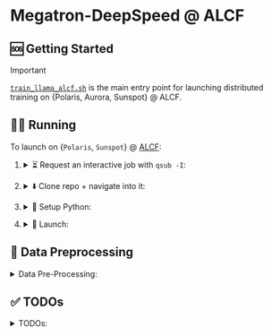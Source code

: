 # Megatron-DeepSpeed @ ALCF


## 🆘 Getting Started

> [!IMPORTANT]
> [`train_llama_alcf.sh`](https://github.com/argonne-lcf/Megatron-DeepSpeed/blob/main/train_llama_alcf.sh) is the main entry point for launching
> distributed training on {Polaris, Aurora, Sunspot} @ ALCF.


<!-- WIP
>
>     ```bash
>     $ PBS_O_WORKDIR=$(pwd) source ALCF/helpers.sh
>     $ setup_conda_polaris
>     $ setup_venv_from_conda
>     ```
-->

## 🏃‍♂️ Running

To launch on {`Polaris`, `Sunspot`} @ [ALCF](https://alcf.anl.gov):

1. <details closed><summary>⏳ Request an interactive job with <code>qsub -I</code>:</summary>

    ```bash
    qsub -A <your-project> -q debug -l select=2 -l walltime=01:00:00,filesystems=eagle:home -I
    ```

</details>

2. <details closed><summary>⬇️ Clone repo + navigate into it:</summary>

    ```bash
    git clone "https://github.com/argonne-lcf/Megatron-DeepSpeed"
    cd Megatron-DeepSpeed
    ```

</details>

3. <details closed><summary>🐍 Setup Python:</summary>

    <br>
    
    > **NOTE**: The following commands should be ran from [`Megatron-DeepSpeed`](https://github.com/argonne-lcf/Megatron-DeepSpeed), following the `cd` command from 2.

    1. Load `conda` module and activate base environment:
  
       ```bash
       PBS_O_WORKDIR=$(pwd) source ALCF/helpers.sh && setEnv
       ```

        - <details closed><summary><code>[output]</code>:</summary>
        
            <br>
            
            - <details closed><summary><code>[Polaris]</code>:</summary>
            
                ```bash
                # [05:47:13 PM][foremans@x3001c0s13b1n0][/eagle/a/f/p/ar/Megatron-DeepSpeed-D/Megatron-DeepSpeed][sequence-parallel 5 ?9]
                $ PBS_O_WORKDIR=$(pwd) source ALCF/helpers.sh && setEnv
                Using WORKING_DIR: /eagle/argonne_tpc/foremans/projects/argonne-lcf/Megatron-DeepSpeed-DistributedDataLoading/Megatron-DeepSpeed
                No conda_prefix or virtual_env found in environment...
                Setting up conda...
                Running on Polaris !!
                
                Lmod is automatically replacing "nvhpc/23.9" with "gcc-native/12.3".
                
                
                Lmod is automatically replacing "PrgEnv-nvhpc/8.5.0" with "PrgEnv-gnu/8.5.0".
                
                
                Due to MODULEPATH changes, the following have been reloaded:
                  1) cray-mpich/8.1.28
                
                Found conda at: /soft/applications/conda/2024-04-29/mconda3
                No VIRTUAL_ENV found in environment!
                    - Trying to setup from /soft/applications/conda/2024-04-29/mconda3
                    - Using VENV_DIR=/eagle/argonne_tpc/foremans/projects/argonne-lcf/Megatron-DeepSpeed-DistributedDataLoading/Megatron-DeepSpeed/venvs/2024-04-29
                    - Found existing venv, activating from /eagle/argonne_tpc/foremans/projects/argonne-lcf/Megatron-DeepSpeed-DistributedDataLoading/Megatron-DeepSpeed/venvs/2024-04-29
                [python] Using: /eagle/argonne_tpc/foremans/projects/argonne-lcf/Megatron-DeepSpeed-DistributedDataLoading/Megatron-DeepSpeed/venvs/2024-04-29/bin/python3
                ```
                
               </details>
   
           - <details closed><summary><code>[Sunspot]</code>:</summary>
            
                ```bash
                # [05:37:18 PM][foremans@x1921c0s0b0n0][/gila/A/fo/p/a/Megatron-DeepSpeed][main *1 31 ?32]
                $ PBS_O_WORKDIR=$(pwd) source ALCF/helpers.sh && setEnv
                Using WORKING_DIR: /gila/Aurora_deployment/foremans/projects/argonne-lcf/Megatron-DeepSpeed
                No conda_prefix or virtual_env found in environment...
                Setting up conda...
                Running on SunSpot !!
                
                Due to MODULEPATH changes, the following have been reloaded:
                  1) gcc/12.2.0             5) mpich-config/collective-tuning/1024
                  2) gmp/6.2.1-pcxzkau      6) mpich/icc-all-pmix-gpu/20231026
                  3) mpc/1.3.1-dfagrna      7) oneapi/eng-compiler/2024.04.15.002
                  4) mpfr/4.2.0-w7v7yjv
                
                The following have been reloaded with a version change:
                  1) intel_compute_runtime/release/821.36 => intel_compute_runtime/release/775.20
                  2) spack-pe-gcc/0.7.0-24.086.0 => spack-pe-gcc/0.6.1-23.275.2
                     UMD: agama-ci-devel-803.29 successfully loaded:
                     UMD: graphics-compute-runtime/agama-ci-devel-803.29
                
                The following have been reloaded with a version change:
                  1) oneapi/eng-compiler/2024.04.15.002 => oneapi/release/2024.04.15.001
                
                Found conda at: /soft/datascience/aurora_nre_models_frameworks-2024.1_preview_u1
                No VIRTUAL_ENV found in environment!
                    - Trying to setup from /soft/datascience/aurora_nre_models_frameworks-2024.1_preview_u1
                    - Using VENV_DIR=/gila/Aurora_deployment/foremans/projects/argonne-lcf/Megatron-DeepSpeed/venvs/aurora_nre_models_frameworks-2024.1_preview_u1
                    - Found existing venv, activating from /gila/Aurora_deployment/foremans/projects/argonne-lcf/Megatron-DeepSpeed/venvs/aurora_nre_models_frameworks-2024.1_preview_u1
                [python] Using: /lus/gila/projects/Aurora_deployment/foremans/projects/argonne-lcf/Megatron-DeepSpeed/venvs/aurora_nre_models_frameworks-2024.1_preview_u1/bin/python3
                ```
                   
               </details>

    <!--
    3. Create virtual environment _on top of the base `conda`_[^venv]:
    
        ```bash
        export PBS_O_WORKDIR=$(pwd) && source ALCF/helpers.sh && setup_venv_from_conda
        ```
    -->
        
    2. 🍋 Install [`ezpz`](https://github.com/saforem2/ezpz):
    
        ```bash
        mkdir deps &&  git clone https://github.com/saforem2/ezpz deps/ezpz
        python3 -m pip install -e deps/ezpz --require-virtualenv
        ```

    [^venv]: Its generally a good practice to keep separate virtual Python environments different projects.  
        We provide a helper function, [`setup_venv_from_conda()`](https://github.com/argonne-lcf/Megatron-DeepSpeed/blob/2f0154394bbdf3c64b4669f9d944645e2cdb8f2b/ALCF/helpers.sh#L440),
        that helps take care of this for you.  
        <br>
        This will: activate (or build, if necessary) a `venv` in your working dir,  
        _automatically_ matching the name of your active `conda` environment (e.g. `2024-04-29`, on Polaris_.

   3. Setup [`wandb`](https://docs.wandb.ai/quickstart)

      > **NOTE**: this can be disabled by setting `export WANDB_DISABLED=1`
      
</details>

<!--
Explicitly, it will (if inside a `conda` environment):

- look for a virtual environment in `"./venvs/${conda_tag}/"`
  (e.g. `./venvs/2024-04-29`) and:
    - if found:  
        - activate the existing virtual environment
    - else:
        - create a _new_ virtual environment in `"./venvs/${conda_tag}"`
            - activate it
            
Explicitly, at the command line:

```bash
PBS_O_WORKDIR=$(pwd) source ALCF/helpers.sh  # 1.
setup_conda_polaris    # 2.
setup_venv_from_conda  # 3.
```

will (1.) 
-->

4. <details closed><summary>🚀 Launch:</summary>
    
    In this case, train a ~ 2B Model (with 10 layers),
    for 1000 iterations using the data file list in:
    
    [`ALCF/data-lists/polaris/books.txt`](https://github.com/argonne-lcf/Megatron-DeepSpeed/blob/main/ALCF/data-lists/polaris/books.txt)
    
    with a micro-batch-size of 2 (`MICRO_BATCH=2`), with the `torch.optim.AdamW` optimizer (`OPT=adamw`).
    
    **Note** that _any_ of the options in the [`setParams`](https://github.com/argonne-lcf/Megatron-DeepSpeed/blob/main/ALCF/helpers.sh#L140)
    function from [`ALCF/helpers.sh`](https://github.com/argonne-lcf/Megatron-DeepSpeed/blob/7d203596dbf14e048e756c5ee6705de7dcb22283/ALCF/helpers.sh)
    can be overridden dynamically at runtime using this technique.
    
    ```bash
    PBS_O_WORKDIR=$(pwd) DATA_FILE_LIST=./ALCF/data-lists/polaris/books.txt TRAIN_ITER=1000 NLAYERS=10 MICRO_BATCH=2 OPT=adamw bash train_llama_alcf.sh
    ```
    
    <details closed><summary><code>[output]</code>:</summary>
    
    <br>

    The outputs should look _something_ like this, though YMMV (things change quick):
    
    <details closed><summary><code>[Sunspot]</code>:</summary>
    
    ```bash
    # [09:07:32 AM] [foremans@x1921c0s0b0n0] ~/q/llm.devkit/Megatron-DeepSpeed  main !1 ?27 q4-drop 26s ✘ INT
    $ PBS_O_WORKDIR=$(pwd) DATA_FILE_LIST=./ALCF/data-lists/polaris/books.txt bash train_llama_alcf.sh
    source-ing /lus/gila/projects/Aurora_deployment/foremans/q4-drop_sunspot/llm.devkit/Megatron-DeepSpeed/ALCF/helpers.sh
    Sourcing /home/foremans/q4-drop_sunspot/llm.devkit/setenv.sh...
         UMD: agama-ci-devel-736.9 successfully loaded:
         UMD: graphics-compute-runtime/agama-ci-devel-736.9 
    Lmod has detected the following error: The following module(s) are unknown: "gcc/12.1.0"
    
    Please check the spelling or version number. Also try "module spider ..."
    It is also possible your cache file is out-of-date; it may help to try:
      $ module --ignore_cache load "gcc/12.1.0"
    
    Also make sure that all modulefiles written in TCL start with the string #%Module
    
    Note: the module "intel_compute_runtime/release/agama-devel-647" cannot be unloaded because it was not loaded.
    
    Running on SunSpot !!
    [python] Using: /home/foremans/miniconda3/envs/q4-drop/bin/python3
    Saving {PATH, LD_LIBRARY_PATH, htt{p,ps}_proxy, CFLAGS, PYTHONUSERBASE} to .deepspeed_env
    Found ezpz!
    /lus/gila/projects/Aurora_deployment/foremans/locations/sunspot/projects/saforem2/ezpz/src/ezpz/__init__.py
    Has ezpz installed. Nothing to do.
    Done with ezpz.
    ┌───────────────────────────────────────────────────────────────────
    │ Writing PBS vars to /home/foremans/.pbsenv
    │ HOSTFILE: /var/spool/pbs/aux/8988430.amn-0001
    │ NHOSTS: 2
    │ NGPU_PER_HOST: 12 GPUs per host
    │ NGPUS: 24 GPUs total
    └───────────────────────────────────────────────────────────────────
    ┌──────────────────────────────────────────────────────────────────
    │ [Hosts]: 
    │     • [host:0] - x1921c0s0b0n0.hostmgmt2000.cm.americas.sgi.com
    │     • [host:1] - x1921c0s1b0n0.hostmgmt2000.cm.americas.sgi.com
    └──────────────────────────────────────────────────────────────────
    ┌──────────────────────────────────────────────────────────────────
    │ [DIST INFO]: 
    │     • Loading job env from: /home/foremans/.pbsenv
    │     • HOSTFILE: /var/spool/pbs/aux/8988430.amn-0001
    │     • NHOSTS: 2
    │     • NGPU_PER_HOST: 12
    │     • NGPUS (NHOSTS x NGPU_PER_HOST): 24
    │     • WORLD_SIZE: 24
    │     • DIST_LAUNCH: mpiexec --verbose --envall -n 24 -ppn 12 --hostfile /var/spool/pbs/aux/8988430.amn-0001
    └──────────────────────────────────────────────────────────────────
    ┌──────────────────────────────────────────────────────────────────
    │ [Launch]:
    │     • Use: 'launch' (=mpiexec --verbose --envall -n 24 -ppn 12 --hostfile /var/spool/pbs/aux/8988430.amn-0001)
    │       to launch job
    └──────────────────────────────────────────────────────────────────
    DS_CONFIG: ds_stage2_mb4_gb96_pp1_bf16.json
    ZS: 2, CPU_OPTIMIZER: , MB: 4, GB: 96, PP: 1, DTYPE: bf16!!!Please see logs at logs/ds_stage2_nl32_hs4096_mb4_seq4096_gb96_pp1_tp1_bf16/0404090742_x1921c0s0b0n0
    !! Caught USE_ACTIVATION_CHECKPOINTING=1 !!
    !! Caught USE_ACTIVATION_CHECKPOINTING=1 !!
    Calling:  setData() with ./convergence_debug_small.txt
    --------------------
    Updated environment:
    DATA_FILE_LIST: ./convergence_debug_small.txt
    NUM_DOCS: 15
     WEIGHT_SUM: 15.0
    DFL_STEM: convergence_debug_small
    DATA_CACHE_PATH: /lus/gila/projects/Aurora_deployment/foremans/q4-drop_sunspot/llm.devkit/Megatron-DeepSpeed/.cache/convergence_debug_small/index-cache
    --------------------
    ++++++++++++++++++++++++++++++++++++++++++++++++++
    - MPICH_DIR=
    - Using /home/foremans/miniconda3/envs/q4-drop/bin/python3
    - WORLD_SIZE:24
    - NCCL: nccl
    - MODEL_TYPE: llama-seq4096-pp1-tp1-32layers-32heads-4096hidden
    - Using DATA_FILE_LIST: ./convergence_debug_small.txt
    ++++++++++++++++++++++++++++++++++++++++++++++++++
    ! Using /home/foremans/miniconda3/envs/q4-drop/bin/deepspeed
    /home/foremans/miniconda3/envs/q4-drop/bin/ds_report:4: DeprecationWarning: pkg_resources is deprecated as an API. See https://setuptools.pypa.io/en/latest/pkg_resources.html
      __import__('pkg_resources').require('deepspeed==0.12.3+6ea44d02')
    /home/foremans/miniconda3/envs/q4-drop/lib/python3.9/site-packages/torchvision/io/image.py:13: UserWarning: Failed to load image Python extension: ''If you dont plan on using image function
    ality from `torchvision.io`, you can ignore this warning. Otherwise, there might be something wrong with your environment. Did you have `libjpeg` or `libpng` installed before building `torch
    vision` from source?
      warn(
    [2024-04-04 09:07:45,585] [INFO] [real_accelerator.py:158:get_accelerator] Setting ds_accelerator to xpu (auto detect)
    [2024-04-04 09:07:45,818] [INFO] [real_accelerator.py:158:get_accelerator] Setting ds_accelerator to xpu (auto detect)
    --------------------------------------------------
    DeepSpeed C++/CUDA extension op report
    --------------------------------------------------
    NOTE: Ops not installed will be just-in-time (JIT) compiled at
          runtime if needed. Op compatibility means that your system
          meet the required dependencies to JIT install the op.
    --------------------------------------------------
    JIT compiled ops requires ninja
    ninja .................. [OKAY]
    --------------------------------------------------
    op name ................ installed .. compatible
    --------------------------------------------------
    async_io ............... [NO] ....... [OKAY]
    cpu_adagrad ............ [NO] ....... [OKAY]
    cpu_adam ............... [NO] ....... [OKAY]
    flash_attn ............. [NO] ....... [OKAY]
    fused_adam ............. [NO] ....... [OKAY]
    quantizer .............. [NO] ....... [OKAY]
    transformer ............ [NO] ....... [OKAY]
    transformer_inference .. [NO] ....... [OKAY]
    utils .................. [NO] ....... [OKAY]
    --------------------------------------------------
    DeepSpeed general environment info:
    torch install path ............... ['/home/foremans/miniconda3/envs/q4-drop/lib/python3.9/site-packages/torch']
    torch version .................... 2.1.0a0+cxx11.abi
    deepspeed install path ........... ['/lus/gila/projects/Aurora_deployment/foremans/q4-drop_sunspot/llm.devkit/DeepSpeed/deepspeed']
    deepspeed info ................... 0.12.3+6ea44d02, 6ea44d02, HEAD
    deepspeed wheel compiled w. ...... torch 2.1 
    shared memory (/dev/shm) size .... 503.18 GB
    
        deepspeed --hostfile /lus/gila/projects/Aurora_deployment/foremans/q4-drop_sunspot/llm.devkit/Megatron-DeepSpeed/hostfile_deepspeed --launcher MPICH /lus/gila/projects/Aurora_deployment/
    foremans/q4-drop_sunspot/llm.devkit/Megatron-DeepSpeed/pretrain_gpt_alcf.py     --bf16     --optimizer adamw     --split 100,0,0     --log-interval 1     --no-bias-gelu-fusion     --lr-decay
    -style cosine     --no-bias-dropout-fusion     --no-masked-softmax-fusion     --tokenizer-type Llama2Tokenizer     --no-gradient-accumulation-fusion     --accumulate-allreduce-grads-in-fp32 
        --use-checkpoint-opt_param-scheduler     --tensorboard-dir checkpoints/ds_stage2_nl32_hs4096_mb4_seq4096_gb96_pp1_tp1_bf16/tensorboard     --log-timers-to-tensorboard     --log-optimizer
    -states-to-tensorboard     --lr 0.0003     --save checkpoints/ds_stage2_nl32_hs4096_mb4_seq4096_gb96_pp1_tp1_bf16     --load checkpoints/ds_stage2_nl32_hs4096_mb4_seq4096_gb96_pp1_tp1_bf16  
       --seq-length 4096     --num-layers 32     --hidden-size 4096     --train-iters 317892     --eval-iters 10     --distributed-backend ccl     --num-attention-heads 32     --save-interval 20
    0     --eval-interval 50000     --max-position-embeddings 4096     --micro-batch-size 4     --data-file-list ./convergence_debug_small.txt     --tensor-model-parallel-size 1     --global-bat
    ch-size 96     --pipeline-model-parallel-size 1     --num-key-value-heads 8     --data-cache-path /lus/gila/projects/Aurora_deployment/foremans/q4-drop_sunspot/llm.devkit/Megatron-DeepSpeed/
    .cache/convergence_debug_small/index-cache     --ffn-hidden-size 11008     --tokenizer-model /home/foremans/q4-drop_sunspot/llm.devkit/Megatron-DeepSpeed/ALCF/tokenizer.model     --no-query-
    key-layer-scaling --use-rotary-position-embeddings --untie-embeddings-and-output-weights --swiglu --normalization rmsnorm --disable-bias-linear      --deepspeed-activation-checkpointing  --z
    ero-stage=2  --deepspeed_config=ds_stage2_mb4_gb96_pp1_bf16.json  --no-pipeline-parallel  --deepspeed       --checkpoint-activations --checkpoint-num-layers 1           |& tee logs/ds_stage2
    _nl32_hs4096_mb4_seq4096_gb96_pp1_tp1_bf16/0404090742_x1921c0s0b0n0/output.log
        
    [!! NOTE] View output at:
    logs/ds_stage2_nl32_hs4096_mb4_seq4096_gb96_pp1_tp1_bf16/0404090742_x1921c0s0b0n0/output.log
    
    # ...
    
    /gila/Aurora_deployment/AuroraGPT/datasets/dolma/data_Llama2Tokenizer/common-crawl/cc_en_middle/cc_en_middle-0051_text_document.bin
        creating memory view of numpy buffer...
     > finished creating indexed dataset in 0.010017 seconds
        number of documents: 1498927
     > dataset split:
        train:
         document indices in [0, 1498927) total of 1498927 documents
        validation:
         document indices in [1498927, 1498927) total of 0 documents
        test:
         document indices in [1498927, 1498927) total of 0 documents
     > loading doc-idx mapping from /lus/gila/projects/Aurora_deployment/foremans/q4-drop_sunspot/llm.devkit/Megatron-DeepSpeed/.cache/convergence_debug_small/index-cache/bf90c74a625ac2ee4de6e1d6f7f84fbb_doc_idx.npy
     > loading sample-idx mapping from /lus/gila/projects/Aurora_deployment/foremans/q4-drop_sunspot/llm.devkit/Megatron-DeepSpeed/.cache/convergence_debug_small/index-cache/bf90c74a625ac2ee4de6e1d6f7f84fbb_sample_idx.npy
     > loading shuffle-idx mapping from /lus/gila/projects/Aurora_deployment/foremans/q4-drop_sunspot/llm.devkit/Megatron-DeepSpeed/.cache/convergence_debug_small/index-cache/bf90c74a625ac2ee4de6e1d6f7f84fbb_shuffle_idx.npy
        loaded indexed file in 0.056 seconds
        total number of samples: 2318461
        total number of epochs: 8
    > loading blendable dataset index: /lus/gila/projects/Aurora_deployment/foremans/q4-drop_sunspot/llm.devkit/Megatron-DeepSpeed/.cache/convergence_debug_small/index-cache/3a426af74008c22f9db24db811aad6b7_index.npy
    > loading blendable dataset sample index: /lus/gila/projects/Aurora_deployment/foremans/q4-drop_sunspot/llm.devkit/Megatron-DeepSpeed/.cache/convergence_debug_small/index-cache/3a426af74008c22f9db24db811aad6b7_sample_index.npy
    /home/foremans/miniconda3/envs/q4-drop/lib/python3.9/site-packages/torch/utils/data/dataloader.py:557: UserWarning: This DataLoader will create 2 worker processes in total. Our suggested max number of worker in current system is 1, which is smaller than what this DataLoader is going to create. Please be aware that excessive worker creation might get DataLoader running slow or even freeze, lower the worker number to avoid potential slowness/freeze if necessary.
    
    [after dataloaders are built] datetime: 2024-04-04 09:09:27
    done with setup ...
    (min, max) time across ranks (ms):
        model-and-optimizer-setup ......................: (64818.18, 64858.22)
        train/valid/test-data-iterators-setup ..........: (1968.10, 2288.56)
    training ...
    [before the start of training step] datetime: 2024-04-04 09:09:27
    [2024-04-04 09:09:27,718] [INFO] [checkpointing.py:540:forward] Activation Checkpointing Information
    [2024-04-04 09:09:27,719] [INFO] [checkpointing.py:541:forward] ----Partition Activations False, CPU CHECKPOINTING False
    [2024-04-04 09:09:27,719] [INFO] [checkpointing.py:542:forward] ----contiguous Memory Checkpointing False with 32 total layers
    [2024-04-04 09:09:27,719] [INFO] [checkpointing.py:544:forward] ----Synchronization False
    [2024-04-04 09:09:27,719] [INFO] [checkpointing.py:545:forward] ----Profiling time in checkpointing False
    [2024-04-04 09:09:33][INFO][utils:145] - Note: detected 208 virtual cores but NumExpr set to maximum of 64, check "NUMEXPR_MAX_THREADS" environment variable.
    [2024-04-04 09:09:33][INFO][utils:148] - Note: NumExpr detected 208 cores but "NUMEXPR_MAX_THREADS" not set, so enforcing safe limit of 8.
    [2024-04-04 09:09:33][INFO][utils:160] - NumExpr defaulting to 8 threads.
    ^[c[2024-04-04 09:09:53,311] [INFO] [logging.py:96:log_dist] [Rank 0] time (ms) | optimizer_allgather: 884.11 | optimizer_gradients: 6.43 | optimizer_step: 23.44
    [2024-04-04 09:09:53,312] [INFO] [logging.py:96:log_dist] [Rank 0] step=1, skipped=0, lr=[0.00029999999999267505, 0.00029999999999267505], mom=[(0.9, 0.999), (0.9, 0.999)]
    [2024-04-04 09:09:53,313] [INFO] [logging.py:96:log_dist] [Rank 0] time (ms) | fwd_microstep: 6567.68 | bwd_microstep: 17950.36 | bwd_inner_microstep: 17711.20 | bwd_allreduce_microstep: 239.11 | step_microstep: 1139.27
    [2024-04-04 09:09:53,313] [INFO] [logging.py:96:log_dist] [Rank 0] time (ms) | fwd: 6567.66 | bwd: 17950.35 | bwd_inner: 17711.19 | bwd_allreduce: 239.11 | step: 1139.29
    [Rank 0] (after 1 iterations) memory (MB) | allocated: 18244.640625 | max allocated: 41299.50146484375 | reserved: 46764.0 | max reserved: 46764.0
     iteration        1/  317892 | consumed samples:           96 | consumed tokens:       393216 | elapsed time per iteration (ms): 25849.1 | learning rate: 3.000E-04 | global batch size:    96 | lm loss: 1.117136E+01 | loss scale: 1.0 | actual seqlen:  4096 | number of skipped iterations:   0 | number of nan iterations:   0 | samples per second: 3.714 | tokens per gpu per second(tgs): 633.832 | TFLOPs: 38.61 |
    [2024-04-04 09:10:13,619] [INFO] [logging.py:96:log_dist] [Rank 0] time (ms) | optimizer_allgather: 327.85 | optimizer_gradients: 6.26 | optimizer_step: 23.60
    [2024-04-04 09:10:13,619] [INFO] [logging.py:96:log_dist] [Rank 0] step=2, skipped=0, lr=[0.00029999999997070033, 0.00029999999997070033], mom=[(0.9, 0.999), (0.9, 0.999)]
    [2024-04-04 09:10:13,620] [INFO] [logging.py:96:log_dist] [Rank 0] time (ms) | fwd_microstep: 4022.74 | bwd_microstep: 15738.67 | bwd_inner_microstep: 15556.80 | bwd_allreduce_microstep: 181.82 | step_microstep: 371.01
    [2024-04-04 09:10:13,620] [INFO] [logging.py:96:log_dist] [Rank 0] time (ms) | fwd: 4022.73 | bwd: 15738.66 | bwd_inner: 15556.62 | bwd_allreduce: 181.81 | step: 371.02
     iteration        2/  317892 | consumed samples:          192 | consumed tokens:       786432 | elapsed time per iteration (ms): 20298.3 | learning rate: 3.000E-04 | global batch size:    96 | lm loss: 2.537718E+01 | loss scale: 1.0 | actual seqlen:  4096 | number of skipped iterations:   0 | number of nan iterations:   0 | samples per second: 4.729 | tokens per gpu per second(tgs): 807.159 | TFLOPs: 49.17 |
    ```
    
    </details>
    
    <details closed><summary><code>[Polaris]</code>:</summary>
    
    ```bash
    # [09:31:35 AM] [foremans@x3112c0s13b0n0] ~/pol/p/a/Megatron-DeepSpeed  main !4 ?24 cu118-pt221 ✘ INT
    $ PBS_O_WORKDIR=$(pwd) DATA_FILE_LIST=./ALCF/data-lists/polaris/books.txt OPT=adamw bash train_llama_alcf.sh
    source-ing /lus/eagle/projects/datascience/foremans/locations/polaris/projects/argonne-lcf/Megatron-DeepSpeed/ALCF/helpers.sh
    Running on Polaris !!
    
    [python] Using: /eagle/datascience/foremans/miniconda3/envs/cu118-pt221/bin/python3
    Saving {PATH, LD_LIBRARY_PATH, htt{p,ps}_proxy, CFLAGS, PYTHONUSERBASE} to .deepspeed_env
    Found ezpz!
    /lus/eagle/projects/datascience/foremans/tmp/Megatron-DeepSpeed/ezpz/src/ezpz/__init__.py
    Has ezpz installed. Nothing to do.
    Done with ezpz.
    ┌───────────────────────────────────────────────────────────────────
    │ Writing PBS vars to /home/foremans/.pbsenv
    │ HOSTFILE: /var/spool/pbs/aux/1822297.polaris-pbs-01.hsn.cm.polaris.alcf.anl.gov
    │ NHOSTS: 2
    │ NGPU_PER_HOST: 4 GPUs per host
    │ NGPUS: 8 GPUs total
    └───────────────────────────────────────────────────────────────────
    ┌──────────────────────────────────────────────────────────────────
    │ [Hosts]: 
    │     • [host:0] - x3112c0s13b0n0.hsn.cm.polaris.alcf.anl.gov
    │     • [host:1] - x3112c0s13b1n0.hsn.cm.polaris.alcf.anl.gov
    └──────────────────────────────────────────────────────────────────
    ┌──────────────────────────────────────────────────────────────────
    │ [DIST INFO]: 
    │     • Loading job env from: /home/foremans/.pbsenv
    │     • HOSTFILE: /var/spool/pbs/aux/1822297.polaris-pbs-01.hsn.cm.polaris.alcf.anl.gov
    │     • NHOSTS: 2
    │     • NGPU_PER_HOST: 4
    │     • NGPUS (NHOSTS x NGPU_PER_HOST): 8
    │     • WORLD_SIZE: 8
    │     • DIST_LAUNCH: mpiexec --verbose --envall -n 8 -ppn 4 --hostfile /var/spool/pbs/aux/1822297.polaris-pbs-01.hsn.cm.polaris.alcf.anl.gov
    └──────────────────────────────────────────────────────────────────
    ┌──────────────────────────────────────────────────────────────────
    │ [Launch]:
    │     • Use: 'launch' (=mpiexec --verbose --envall -n 8 -ppn 4 --hostfile /var/spool/pbs/aux/1822297.polaris-pbs-01.hsn.cm.polaris.alcf.anl.gov)
    │       to launch job
    └──────────────────────────────────────────────────────────────────
    DS_CONFIG: ds_stage2_mb8_gb32_pp1_bf16.json
    ZS: 2, CPU_OPTIMIZER: , MB: 8, GB: 32, PP: 1, DTYPE: bf16!!!Please see logs at logs/ds_stage2_nl32_hs4096_mb8_seq4096_gb32_pp1_tp2_bf16/0404093534_x3112c0s13b0n0
    !! Caught USE_ACTIVATION_CHECKPOINTING=1 !!
    !! Caught USE_ACTIVATION_CHECKPOINTING=1 !!
    Calling:  setData() with ./convergence_debug_small.txt
    --------------------
    Updated environment:
    DATA_FILE_LIST: ./convergence_debug_small.txt
    NUM_DOCS: 15
     WEIGHT_SUM: 15.0
    DFL_STEM: convergence_debug_small
    DATA_CACHE_PATH: /lus/eagle/projects/datascience/foremans/locations/polaris/projects/argonne-lcf/Megatron-DeepSpeed/.cache/convergence_debug_small/index-cache
    --------------------
    ++++++++++++++++++++++++++++++++++++++++++++++++++
    - MPICH_DIR=/opt/cray/pe/mpich/8.1.25/ofi/gnu/9.1
    - Using /eagle/datascience/foremans/miniconda3/envs/cu118-pt221/bin/python3
    - WORLD_SIZE:8
    - NCCL: nccl
    - MODEL_TYPE: llama-seq4096-pp1-tp2-32layers-32heads-4096hidden
    - Using DATA_FILE_LIST: ./convergence_debug_small.txt
    ++++++++++++++++++++++++++++++++++++++++++++++++++
    ! Using /eagle/datascience/foremans/miniconda3/envs/cu118-pt221/bin/deepspeed
    [2024-04-04 09:35:35,959] [INFO] [real_accelerator.py:191:get_accelerator] Setting ds_accelerator to cuda (auto detect)
    --------------------------------------------------
    DeepSpeed C++/CUDA extension op report
    --------------------------------------------------
    NOTE: Ops not installed will be just-in-time (JIT) compiled at
          runtime if needed. Op compatibility means that your system
          meet the required dependencies to JIT install the op.
    --------------------------------------------------
    JIT compiled ops requires ninja
    ninja .................. [OKAY]
    --------------------------------------------------
    op name ................ installed .. compatible
    --------------------------------------------------
    async_io ............... [NO] ....... [OKAY]
    fused_adam ............. [NO] ....... [OKAY]
    cpu_adam ............... [NO] ....... [OKAY]
    cpu_adagrad ............ [NO] ....... [OKAY]
    cpu_lion ............... [NO] ....... [OKAY]
     [WARNING]  Please specify the CUTLASS repo directory as environment variable $CUTLASS_PATH
    evoformer_attn ......... [NO] ....... [NO]
    fused_lamb ............. [NO] ....... [OKAY]
    fused_lion ............. [NO] ....... [OKAY]
    inference_core_ops ..... [NO] ....... [OKAY]
    cutlass_ops ............ [NO] ....... [OKAY]
    transformer_inference .. [NO] ....... [OKAY]
    quantizer .............. [NO] ....... [OKAY]
    ragged_device_ops ...... [NO] ....... [OKAY]
    ragged_ops ............. [NO] ....... [OKAY]
    random_ltd ............. [NO] ....... [OKAY]
     [WARNING]  sparse_attn requires a torch version >= 1.5 and < 2.0 but detected 2.2
     [WARNING]  using untested triton version (2.2.0), only 1.0.0 is known to be compatible
    sparse_attn ............ [NO] ....... [NO]
    spatial_inference ...... [NO] ....... [OKAY]
    transformer ............ [NO] ....... [OKAY]
    stochastic_transformer . [NO] ....... [OKAY]
    --------------------------------------------------
    DeepSpeed general environment info:
    torch install path ............... ['/eagle/datascience/foremans/miniconda3/envs/cu118-pt221/lib/python3.12/site-packages/torch']
    torch version .................... 2.2.1
    deepspeed install path ........... ['/eagle/datascience/foremans/miniconda3/envs/cu118-pt221/lib/python3.12/site-packages/deepspeed']
    deepspeed info ................... 0.14.0, unknown, unknown
    torch cuda version ............... 11.8
    torch hip version ................ None
    nvcc version ..................... 11.8
    deepspeed wheel compiled w. ...... torch 2.2, cuda 11.8
    shared memory (/dev/shm) size .... 251.61 GB
    
        deepspeed --hostfile /lus/eagle/projects/datascience/foremans/locations/polaris/projects/argonne-lcf/Megatron-DeepSpeed/hostfile_deepspeed --launcher MPICH /lus/eagle/projects/datascienc
    e/foremans/locations/polaris/projects/argonne-lcf/Megatron-DeepSpeed/pretrain_gpt_alcf.py     --bf16     --optimizer adamw     --split 100,0,0     --log-interval 1     --no-bias-gelu-fusion 
        --lr-decay-style cosine     --no-bias-dropout-fusion     --no-masked-softmax-fusion     --tokenizer-type Llama2Tokenizer     --no-gradient-accumulation-fusion     --accumulate-allreduce-
    grads-in-fp32     --use-checkpoint-opt_param-scheduler     --tensorboard-dir checkpoints/ds_stage2_nl32_hs4096_mb8_seq4096_gb32_pp1_tp2_bf16/tensorboard     --log-timers-to-tensorboard     -
    -log-optimizer-states-to-tensorboard     --lr 0.0003     --save checkpoints/ds_stage2_nl32_hs4096_mb8_seq4096_gb32_pp1_tp2_bf16     --load checkpoints/ds_stage2_nl32_hs4096_mb8_seq4096_gb32_
    pp1_tp2_bf16     --seq-length 4096     --num-layers 32     --hidden-size 4096     --train-iters 317892     --eval-iters 10     --distributed-backend nccl     --num-attention-heads 32     --s
    ave-interval 200     --eval-interval 50000     --max-position-embeddings 4096     --micro-batch-size 8     --data-file-list ./convergence_debug_small.txt     --tensor-model-parallel-size 2  
       --global-batch-size 32     --pipeline-model-parallel-size 1     --num-key-value-heads 8     --data-cache-path /lus/eagle/projects/datascience/foremans/locations/polaris/projects/argonne-l
    cf/Megatron-DeepSpeed/.cache/convergence_debug_small/index-cache     --ffn-hidden-size 11008     --tokenizer-model /home/foremans/polaris/projects/argonne-lcf/Megatron-DeepSpeed/ALCF/tokeniz
    er.model     --no-query-key-layer-scaling --use-rotary-position-embeddings --untie-embeddings-and-output-weights --swiglu --normalization rmsnorm --disable-bias-linear --use-flash-attn-v2   
       --deepspeed-activation-checkpointing  --zero-stage=2  --deepspeed_config=ds_stage2_mb8_gb32_pp1_bf16.json  --no-pipeline-parallel  --deepspeed       --checkpoint-activations --checkpoint-
    num-layers 1           |& tee logs/ds_stage2_nl32_hs4096_mb8_seq4096_gb32_pp1_tp2_bf16/0404093534_x3112c0s13b0n0/output.log
        
    [!! NOTE] View output at:
    logs/ds_stage2_nl32_hs4096_mb8_seq4096_gb32_pp1_tp2_bf16/0404093534_x3112c0s13b0n0/output.log
    
    # ...
    
    /eagle/datasets/dolma/data_Llama2Tokenizer/common-crawl/cc_en_middle/cc_en_middle-0051_text_document.bin
        creating memory view of numpy buffer...
     > finished creating indexed dataset in 0.001280 seconds
        number of documents: 1498927
     > dataset split:
        train:
         document indices in [0, 1498927) total of 1498927 documents
        validation:
         document indices in [1498927, 1498927) total of 0 documents
        test:
         document indices in [1498927, 1498927) total of 0 documents
     > loading doc-idx mapping from /lus/eagle/projects/datascience/foremans/locations/polaris/projects/argonne-lcf/Megatron-DeepSpeed/.cache/convergence_debug_small/index-cache/9217d94f3290abc2fddf9e87bff236d6_doc_idx.npy
     > loading sample-idx mapping from /lus/eagle/projects/datascience/foremans/locations/polaris/projects/argonne-lcf/Megatron-DeepSpeed/.cache/convergence_debug_small/index-cache/9217d94f3290abc2fddf9e87bff236d6_sample_idx.npy
     > loading shuffle-idx mapping from /lus/eagle/projects/datascience/foremans/locations/polaris/projects/argonne-lcf/Megatron-DeepSpeed/.cache/convergence_debug_small/index-cache/9217d94f3290abc2fddf9e87bff236d6_shuffle_idx.npy
        loaded indexed file in 0.004 seconds
        total number of samples: 869423
        total number of epochs: 3
    > loading blendable dataset index: /lus/eagle/projects/datascience/foremans/locations/polaris/projects/argonne-lcf/Megatron-DeepSpeed/.cache/convergence_debug_small/index-cache/a815d51f6752c6f486d94194ce95fb87_index.npy
    > loading blendable dataset sample index: /lus/eagle/projects/datascience/foremans/locations/polaris/projects/argonne-lcf/Megatron-DeepSpeed/.cache/convergence_debug_small/index-cache/a815d51f6752c6f486d94194ce95fb87_sample_index.npy
    > size of blendable dataset: 10223415 samples
    > finished creating GPT datasets ...
    [after dataloaders are built] datetime: 2024-04-04 09:36:07
    done with setup ...
    (min, max) time across ranks (ms):
        model-and-optimizer-setup ......................: (4794.78, 4795.23)
        train/valid/test-data-iterators-setup ..........: (589.69, 721.20)
    training ...
    [before the start of training step] datetime: 2024-04-04 09:36:07
    [2024-04-04 09:36:07,407] [INFO] [checkpointing.py:539:forward] Activation Checkpointing Information
    [2024-04-04 09:36:07,407] [INFO] [checkpointing.py:540:forward] ----Partition Activations False, CPU CHECKPOINTING False
    [2024-04-04 09:36:07,407] [INFO] [checkpointing.py:541:forward] ----contiguous Memory Checkpointing False with 32 total layers
    [2024-04-04 09:36:07,407] [INFO] [checkpointing.py:543:forward] ----Synchronization False
    [2024-04-04 09:36:07,407] [INFO] [checkpointing.py:544:forward] ----Profiling time in checkpointing False
    [2024-04-04 09:36:28,429] [INFO] [logging.py:96:log_dist] [Rank 0] time (ms) | optimizer_allgather: 1626.54 | optimizer_gradients: 19.29 | optimizer_step: 419.48
    [2024-04-04 09:36:28,430] [INFO] [logging.py:96:log_dist] [Rank 0] step=1, skipped=0, lr=[0.00029999999999267505, 0.00029999999999267505], mom=[(0.9, 0.999), (0.9, 0.999)]
    [2024-04-04 09:36:28,430] [INFO] [logging.py:96:log_dist] [Rank 0] time (ms) | fwd_microstep: 11336.34 | bwd_microstep: 7134.73 | bwd_inner_microstep: 7090.02 | bwd_allreduce_microstep: 44.65 | step_microstep: 2564.02
    [2024-04-04 09:36:28,430] [INFO] [logging.py:96:log_dist] [Rank 0] time (ms) | fwd: 11336.33 | bwd: 7134.75 | bwd_inner: 7090.01 | bwd_allreduce: 44.66 | step: 2564.02
     iteration        1/  317892 | consumed samples:           32 | consumed tokens:       131072 | elapsed time per iteration (ms): 21133.8 | learning rate: 3.000E-04 | global batch size:    32 | lm loss: 1.119983E+01 | loss scale: 1.0 | actual seqlen:  4096 | number of skipped iterations:   0 | number of nan iterations:   0 | samples per second: 1.514 | tokens per gpu per second(tgs): 775.250 | TFLOPs: 47.23 |
    [Rank 1] (after 1 iterations) memory (MB) | allocated: 14165.525390625 | max allocated: 22332.37255859375 | reserved: 24642.0 | max reserved: 35824.0
    [Rank 0] (after 1 iterations) memory (MB) | allocated: 14165.525390625 | max allocated: 22332.37255859375 | reserved: 24642.0 | max reserved: 32994.0
    [2024-04-04 09:36:38,623] [INFO] [logging.py:96:log_dist] [Rank 0] time (ms) | optimizer_allgather: 1605.55 | optimizer_gradients: 11.56 | optimizer_step: 50.92
    [2024-04-04 09:36:38,623] [INFO] [logging.py:96:log_dist] [Rank 0] step=2, skipped=0, lr=[0.00029999999997070033, 0.00029999999997070033], mom=[(0.9, 0.999), (0.9, 0.999)]
    [2024-04-04 09:36:38,623] [INFO] [logging.py:96:log_dist] [Rank 0] time (ms) | fwd_microstep: 1395.17 | bwd_microstep: 6832.48 | bwd_inner_microstep: 6789.73 | bwd_allreduce_microstep: 42.70 | step_microstep: 1867.64
    [2024-04-04 09:36:38,623] [INFO] [logging.py:96:log_dist] [Rank 0] time (ms) | fwd: 1395.15 | bwd: 6832.49 | bwd_inner: 6789.73 | bwd_allreduce: 42.71 | step: 1867.65
     iteration        2/  317892 | consumed samples:           64 | consumed tokens:       262144 | elapsed time per iteration (ms): 10154.3 | learning rate: 3.000E-04 | global batch size:    32 | lm loss: 1.766422E+01 | loss scale: 1.0 | actual seqlen:  4096 | number of skipped iterations:   0 | number of nan iterations:   0 | samples per second: 3.151 | tokens per gpu per second(tgs): 1613.503 | TFLOPs: 98.29 |
    
    # ...
    ```
    
    </details>
    
    </details>

</details>

<!--

[^example]: |
    In this case, train a ~ 2B Model (with 10 layers),
    for 1000 iterations using the data file list in:
    
    [`ALCF/data-lists/polaris/books.txt`](https://github.com/argonne-lcf/Megatron-DeepSpeed/blob/main/ALCF/data-lists/polaris/books.txt)
    
    with a micro-batch-size of 2, with the `torch.optim.AdamW` optimizer. Note that _any_ of the options in the
    
    [`setParams`](https://github.com/argonne-lcf/Megatron-DeepSpeed/blob/main/ALCF/helpers.sh#L140)
    
    function from
    
    [`ALCF/helpers.sh`](https://github.com/argonne-lcf/Megatron-DeepSpeed/blob/7d203596dbf14e048e756c5ee6705de7dcb22283/ALCF/helpers.sh)
    
    can be overridden dynamically at runtime using this technique.
-->

<!--
export PBS_O_WORKDIR="$(pwd)" && DATA_FILE_LIST=./ALCF/data-lists/polaris/books.txt bash train_llama_alcf.sh
export PBS_O_WORKDIR="$(pwd)" && DATA_FILE_LIST=./ALCF/data-lists/polaris/books.txt bash train_llama_alcf.sh
-->



<!--

## 📦 Install

<details closed><summary>Install Instructions</summary>

1. Clone [`argonne-lcf/Megatron-DeepSpeed`](https://github.com/argonne-lcf/Megatron-DeepSpeed)

    ```bash
    $ git clone https://github.com/argonne-lcf/Megatron-DeepSpeed
    $ cd Megatron-DeepSpeed
    ```
     
     > [!NOTE]  
     > In the `conda create` command below,
     > you can replace `--name "${DAY}"` with
     > `--prefix /path/to/your/conda/envs`, if you prefer:

2. Create `conda` env:

    ```bash
    $ module load conda/2023-10-04
    $ export MPICC="cc -shared -taret-accel=nvidia80"
    $ export DAY=$(date "+%Y-%m-%d")
    $ export PYTHONUSERBASE="${HOME}/.local/polaris/conda/${DAY}"
    $ conda create --solver libmamba -c pytorch -c nvidia --name "${DAY}" "python==3.12"
    ```
    
3. Install dependencies:

    ```bash
    $ conda activate "${DAY}"  # e.g. 2024-03-07
    $ conda install -c pytorch -c nvidia --solver libmamba mpi4py ninja transformers xformers triton pytorch torchvision torchaudio pytorch-cuda=11.8
    $ conda install --solver libmamba mpi4py -c conda-forge -c pytorch -c nvidia
    $ python3 -m pip install --upgrade pip pybind11 toolong appdirs wandb sentencepiece ipython setuptools wheel ninja
    $ python3 -m pip install --upgrade deepspeed wandb
    ```
    
    - [`ezpz`](https://github.com/saforem2/ezpz):

        <details closed><summary><code>install</code>:</summary>

        ```bash
        $ git clone https://github.com/saforem2/ezpz
        $ python3 -m pip install -e "ezpz[dev]"
        ```

        </details>

     - [**OPTIONAL**] [`NVIDIA/apex`](https://github.com/NVIDIA/apex):
  
        <details closed><summary><code>install</code>:</summary>

        ```bash
        $ git clone https://github.com/NVIDIA/apex
        $ cd apex
        # NOTE: need GCC < 11 for APEX ¯\_(ツ)_/¯ ??
        $ module swap gcc gcc/10.3.0
        $ python3 -m pip install -v --disable-pip-version-check --no-cache-dir --no-build-isolation --config-settings "--build-option=--cpp_ext" --config-settings "--build-option=--cuda_ext" ./
        ```
        
        </details>

</details>

<!--
### Install

1. Clone [`argonne-lcf/Megatron-DeepSpeed`](https://github.com/argonne-lcf/Megatron-DeepSpeed)

    ```bash
    $ git clone https://github.com/argonne-lcf/Megatron-DeepSpeed
    $ cd Megatron-DeepSpeed
    ```

2. Create `conda` env:

    ```bash
    $ module load conda/2023-10-04
    $ export MPICC="cc -shared -taret-accel=nvidia80"
    $ export DAY=$(date "+%Y-%m-%d")
    $ export PYTHONUSERBASE="${HOME}/.local/polaris/conda/${DAY}"
    $ conda create --solver libmamba -c pytorch -c nvidia --name "${DAY}" "python==3.10"
    ```

    > [!NOTE]
    > In the `conda create` command above,
    > you can replace `--name "${DAY}"` with
    > `--prefix /path/to/your/conda/envs`, if you prefer:

3. Install dependencies:

    ```bash
    $ conda activate "${DAY}"  # e.g. 2024-03-07
    $ conda install -c pytorch -c nvidia --solver libmamba mpi4py ninja transformers xformers triton pytorch torchvision torchaudio pytorch-cuda=11.8
    $ conda install --solver libmamba mpi4py -c conda-forge -c pytorch -c nvidia
    $ python3 -m pip install --upgrade pip pybind11 toolong appdirs wandb sentencepiece ipython setuptools wheel ninja
    $ python3 -m pip install --upgrade deepspeed wandb
    ```

    - [`NVIDIA/apex`](https://github.com/NVIDIA/apex):

        ```bash
        $ git clone https://github.com/NVIDIA/apex
        $ cd apex
        # NOTE: need GCC < 11 for APEX ¯\_(ツ)_/¯ ??
        $ module swap gcc gcc/10.3.0
        $ python3 -m pip install -v --disable-pip-version-check --no-cache-dir --no-build-isolation --config-settings "--build-option=--cpp_ext" --config-settings "--build-option=--cuda_ext" ./
        ```

    - [`ezpz`](https://github.com/saforem2/ezpz):

        ```bash
        $ git clone https://github.com/saforem2/ezpz
        $ python3 -m pip install -e "ezpz[dev]"
        ```
-->

<!--
### Running

- The (shell) script used to launch pre-training is:
    - [`train_llama_alcf.sh`](https://github.com/argonne-lcf/Megatron-DeepSpeed/blob/main/train_llama_alcf.sh)

- This shell script will set the appropriate environment variables, load the correct conda
modules and launch
[`pretrain_gpt_alcf.py`](https://github.com/argonne-lcf/Megatron-DeepSpeed/blob/main/pretrain_gpt_alcf.py) using `mpiexec`

- Explicitly, to launch:

    ```bash
    # 1. Launch interactive job
    $ qsub -A <your-project> -q debug -l select=2 -l walltime=01:00:00,filesystems=eagle:home -I
    # 2. Load conda environment
    $ module load conda/2023-10-04 ; conda activate /eagle/datascience/foremans/miniconda3/envs/cu118-pt221 ; unset PYTHONUSERBASE
    # 3. Navigate into `Megatron-DeepSpeed` directory
    $ cd Megatron-DeepSpeed
    # 4. Launch:
    $ export PBS_O_WORKDIR=$(pwd)
    $ bash train_llama_alcf_polaris.sh
    ```
    <details closed><summary><b>[Output]</b></summary>

    ```bash
    source-ing /lus/eagle/projects/datascience/foremans/tmp/Megatron-DeepSpeed/ALCF/helpers_alcf.sh

    CommandNotFoundError: Your shell has not been properly configured to use 'conda deactivate'.
    To initialize your shell, run

        $ conda init <SHELL_NAME>

    Currently supported shells are:
      - bash
      - fish
      - tcsh
      - xonsh
      - zsh
      - powershell

    See 'conda init --help' for more information and options.

    IMPORTANT: You may need to close and restart your shell after running 'conda init'.


    Saving {PATH, LD_LIBRARY_PATH, htt{p,ps}_proxy, CFLAGS, PYTHONUSERBASE} to .deepspeed_env
    Found ezpz!
    /lus/eagle/projects/datascience/foremans/tmp/Megatron-DeepSpeed/ezpz/src/ezpz/__init__.py
    Has ezpz installed. Nothing to do.
    ┌──────────────────────────────────────────────────────────────────
    │ [Hosts]:
    │     • [host:0] - x3005c0s37b0n0.hsn.cm.polaris.alcf.anl.gov
    │     • [host:1] - x3005c0s37b1n0.hsn.cm.polaris.alcf.anl.gov
    └──────────────────────────────────────────────────────────────────
    ┌──────────────────────────────────────────────────────────────────
    │ [DIST INFO]:
    │     • Loading job env from: /home/foremans/.pbsenv
    │     • HOSTFILE: /var/spool/pbs/aux/1777928.polaris-pbs-01.hsn.cm.polaris.alcf.anl.gov
    │     • NHOSTS: 2
    │     • NGPU_PER_HOST: 4
    │     • NGPUS (NHOSTS x NGPU_PER_HOST): 8
    │     • WORLD_SIZE: 8
    │     • DIST_LAUNCH: mpiexec --verbose --envall -n 8 -ppn 4 --hostfile /var/spool/pbs/aux/1777928.polaris-pbs-01.hsn.cm.polaris.alcf.anl.gov
    └──────────────────────────────────────────────────────────────────
    ┌──────────────────────────────────────────────────────────────────
    │ [Launch]:
    │     • Use: 'launch' (=mpiexec --verbose --envall -n 8 -ppn 4 --hostfile /var/spool/pbs/aux/1777928.polaris-pbs-01.hsn.cm.polaris.alcf.anl.gov)
    │       to launch job
    └──────────────────────────────────────────────────────────────────
    # [...]
    ```
    </details>

-->



## 📝 Data Preprocessing 

<details closed><summary>Data Pre-Processing:</summary>
    
AuroraGPT is trained on the Dolma dataset (initially v0), now in the process of moving to v6. For more details on the dataset, refer to https://huggingface.co/datasets/allenai/dolma. The dolma dataset downloaded is already preprocessing to remove the duplicates (dedup) and filtering the data (mixing). For more details refer to https://github.com/allenai/dolma/tree/main/docs and https://github.com/vksastry/dolma_alcf/blob/main/ALCF/Readme.md. 

The data preprocessing of Dolma dataset before training consists of tokenization of the data using a specific tokenizer (LlamaTokenizer is what we are currently using), Use the below script to tokenize the entire dataset. Example shown for Polaris. 

``` bash
cd /eagle/datasets/dolma/utils
./tokenization.sh
``` 

</details>

## ✅ TODOs

<details closed>
<summary>TODOs:</summary>

- [ ] Ensure / double check that optimizer settings from `ds_config.json` aren't being overwritten by some defaults in `megatron/arguments.py`
    - [ ] specifically, `momentum, beta{1, 2}, etc`
    
<details closed><summary><b>✅ <code>Completed</code></b></summary>

- Continue runs on Polaris @
    - [x] 48 Nodes
    - [x] 32 Nodes
    - [x] 16 Nodes
    - [x] 8 Nodes
    - [x] 4 Nodes

- [x] Then, try re-creating ( / fixing) conda with `cuda==12.1`
    - 😔, failed.
     
- ~~‼️  Unable to save checkpoints with `torch==2.1` + `cuda==11.8`~~:
    - Fixed in [a57a21f](https://github.com/argonne-lcf/Megatron-DeepSpeed/commit/a57a21f6b2a8abf847f5ef599e1b1edcb5a5e1b5)

    <details closed><summary><code>🐛 Bug</code></summary>
        
    - Training progresses OK:

        ```bash
        [2024-03-07 15:27:02,646] [INFO] [timer.py:260:stop] epoch=0/micro_step=199/global_step=199, RunningAvgSamplesPerSec=58.730622229657506, CurrSamplesPerSec=61.35304005128382, MemAllocated=6.01GB, MaxMemAllocated=19.52GB
        iteration      199/  317892 | consumed samples:       152832 | consumed tokens:    625999872 | elapsed time per iteration (ms): 14287.5 | learning rate: 2.407E-04 | global batch size:   768 | lm loss: 5.905366E+00 | loss scale: 8192.0 | actual seqlen:  4096 | number of skipped iterations:   0 | number of nan iterations:   0 | samples per second: 53.753 | tokens per gpu per second (tgs): 1146.733 | TFLOPs: 69.85 |
        [2024-03-07 15:27:15,063] [INFO] [logging.py:96:log_dist] [Rank 0] step=200, skipped=4, lr=[0.000240653265864008, 0.000240653265864008], mom=[(0.9, 0.999), (0.9, 0.999)]
        [2024-03-07 15:27:17,188] [INFO] [timer.py:260:stop] epoch=0/micro_step=200/global_step=200, RunningAvgSamplesPerSec=58.730745476291396, CurrSamplesPerSec=58.75503515561452, MemAllocated=6.01GB, MaxMemAllocated=19.52GB
        iteration      200/  317892 | consumed samples:       153600 | consumed tokens:    629145600 | elapsed time per iteration (ms): 14541.4 | learning rate: 2.407E-04 | global batch size:   768 | lm loss: 5.897035E+00 | loss scale: 8192.0 | actual seqlen:  4096 | number of skipped iterations:   0 | number of nan iterations:   0 | samples per second: 52.815 | tokens per gpu per second (tgs): 1126.713 | TFLOPs: 68.63 |
        saving checkpoint at iteration     200 to checkpoints/ds_stage2_nl32_hs4096_mb8_seq4096_gb768_pp1_tp2_fp16
        # ...
        ```

    - Then crashes with:

      ```python
      Traceback (most recent call last):
      Traceback (most recent call last):
        File "/lus/eagle/projects/datascience/foremans/tmp/Megatron-DeepSpeed/pretrain_gpt_alcf.py", line 575, in <module>
          model = main()
        File "/lus/eagle/projects/datascience/foremans/tmp/Megatron-DeepSpeed/pretrain_gpt_alcf.py", line 554, in main
          model = pretrain(
        File "/lus/eagle/projects/datascience/foremans/tmp/Megatron-DeepSpeed/megatron/training.py", line 226, in pretrain
          iteration = train(forward_step_func,
        File "/lus/eagle/projects/datascience/foremans/tmp/Megatron-DeepSpeed/megatron/training.py", line 1290, in train
          save_checkpoint_and_time(iteration, model, optimizer,
        File "/lus/eagle/projects/datascience/foremans/tmp/Megatron-DeepSpeed/megatron/training.py", line 1151, in save_checkpoint_and_time
          save_checkpoint(iteration, model, optimizer, opt_param_scheduler)
        File "/lus/eagle/projects/datascience/foremans/tmp/Megatron-DeepSpeed/megatron/checkpointing.py", line 259, in save_checkpoint
          state_dict[UNIVERSAL_CHECKPOINT_INFO] = _universal_checkpoint_info(model)
        File "/lus/eagle/projects/datascience/foremans/tmp/Megatron-DeepSpeed/megatron/checkpointing.py", line 783, in _universal_checkpoint_info
          info.update(model[0].universal_checkpoint_info())
        File "/lus/eagle/projects/datascience/foremans/tmp/Megatron-DeepSpeed/megatron/model/gpt_model.py", line 203, in universal_checkpoint_info
          info[TP_REPLICATED_PARAMETER_PATTERNS] = self._get_tp_replicated_param_patterns()
        File "/lus/eagle/projects/datascience/foremans/miniconda3/envs/polaris/2024-03-06/lib/python3.10/site-packages/torch/nn/modules/module.py", line 1695, in __getattr__
          raise AttributeError(f"'{type(self).__name__}' object has no attribute '{name}'")
      AttributeError: 'GPTModel' object has no attribute '_get_tp_replicated_param_patterns'
      ```

      🤔
</details>

</details>

</details>

</details>

</details>

